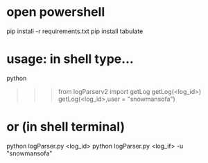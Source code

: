 # open powershell
pip install -r requirements.txt
pip install tabulate
# usage: in shell type...
python 
>>> from logParserv2 import getLog
>>> getLog(<log_id>)
>>> getLog(<log_id>,user = "snowmansofa")

# or (in shell terminal)
python logParser.py <log_id>
python logParser.py <log_if> -u "snowmansofa"
